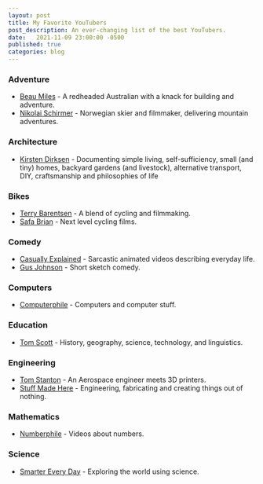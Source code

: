 ```yaml
---
layout: post
title: My Favorite YouTubers
post_description: An ever-changing list of the best YouTubers.
date:   2021-11-09 23:00:00 -0500
published: true
categories: blog
---
```

### Adventure
* [Beau Miles](https://www.youtube.com/c/BeauMiles) - A redheaded Australian with a knack for building and adventure.
* [Nikolai Schirmer](https://www.youtube.com/c/NikolaiSchirmerchannel) - Norwegian skier and filmmaker, delivering mountain adventures.

### Architecture
* [Kirsten Dirksen](https://www.youtube.com/channel/UCDsElQQt_gCZ9LgnW-7v-cQ) - Documenting simple living, self-sufficiency, small (and tiny) homes, backyard gardens (and livestock), alternative transport, DIY, craftsmanship and philosophies of life

### Bikes
* [Terry Barentsen](https://www.youtube.com/c/TerryBarentsenVision) - A blend of cycling and filmmaking.
* [Safa Brian](https://www.youtube.com/c/SAFABrian) - Next level cycling films.

### Comedy
* [Casually Explained](https://www.youtube.com/c/CasuallyExplained) - Sarcastic animated videos describing everyday life.
* [Gus Johnson](https://www.youtube.com/c/gustoonz) - Short sketch comedy.

### Computers
* [Computerphile](https://www.youtube.com/user/Computerphile) - Computers and computer stuff.

### Education
* [Tom Scott](https://www.youtube.com/c/TomScottGo) - History, geography, science, technology, and linguistics.

### Engineering
* [Tom Stanton](https://www.youtube.com/c/TomStantonEngineering) - An Aerospace engineer meets 3D printers.
* [Stuff Made Here](https://www.youtube.com/c/StuffMadeHere) - Engineering, fabricating and creating things out of nothing.

### Mathematics
* [Numberphile](https://www.youtube.com/user/Numberphile) - Videos about numbers.

### Science
* [Smarter Every Day](https://www.youtube.com/c/smartereveryday) - Exploring the world using science.
